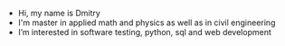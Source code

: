 - Hi, my name is Dmitry
- I'm master in applied math and physics as well as in civil engineering
- I’m interested in software testing, python, sql and web development

<!---
drozdov71/drozdov71 is a ✨ special ✨ repository because its `README.md` (this file) appears on your GitHub profile.
You can click the Preview link to take a look at your changes.
--->
